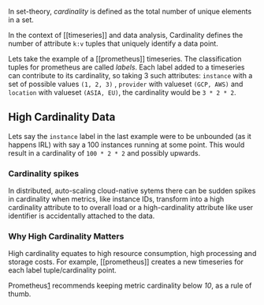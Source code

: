 In set-theory, _cardinality_ is defined as the total number of unique elements in a set.

In the context of [[timeseries]] and data analysis, Cardinality defines the number of attribute `k:v`  tuples that uniquely identify a data point.

Lets take the example of a [[prometheus]] timeseries. The classification tuples for prometheus are called _labels_. Each label added to a timeseries can contribute to its cardinality, so taking 3 such attributes: `instance` with a set of possible values `(1, 2, 3)` , `provider` with valueset `(GCP, AWS)` and `location` with valueset `(ASIA, EU)`, the cardinality would be `3 * 2 * 2`.

## High Cardinality Data

Lets say the `instance` label in the last example were to be unbounded  (as it happens IRL) with say a 100 instances running at some point. This would result in a cardinality of `100 * 2 * 2` and possibly upwards.

### Cardinality spikes
In distributed, auto-scaling cloud-native sytems there can be sudden spikes in cardinality when metrics, like instance IDs, transform into a high cardinality attribute to to overall load or a high-cardinality attribute like user identifier is accidentally attached to the data.

### Why High Cardinality Matters
High cardinality equates to high resource consumption, high processing and storage costs. For example, [[prometheus]] creates a new timeseries for each label tuple/cardinality point.

Prometheus[1][1] recommends keeping metric cardinality below _10_, as a rule of thumb.

[1]: https://prometheus.io/docs/practices/instrumentation/#do-not-overuse-labels